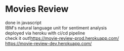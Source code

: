# Movies Review
done in javascript <br>
IBM's natural language unit for sentiment analysis<br>
deployed via heroku with ci/cd pipeline<br>
check it out!https://movie-review-prod.herokuapp.com/<br>
https://movie-review-dev.herokuapp.com/

